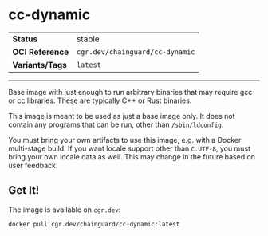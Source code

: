 <!--monopod:start-->
# cc-dynamic
| | |
| - | - |
| **Status** | stable |
| **OCI Reference** | `cgr.dev/chainguard/cc-dynamic` |
| **Variants/Tags** | `latest` |
---
<!--monopod:end-->

Base image with just enough to run arbitrary binaries that may require gcc or cc libraries.
These are typically C++ or Rust binaries.

This image is meant to be used as just a base image only. It does not contain any programs that can be run, other than `/sbin/ldconfig`.

You must bring your own artifacts to use this image, e.g. with a Docker multi-stage build. If you want locale support other than `C.UTF-8`, you must bring your own locale data as well. This may change in the future based on user feedback.

## Get It!

The image is available on `cgr.dev`:

```
docker pull cgr.dev/chainguard/cc-dynamic:latest
```
